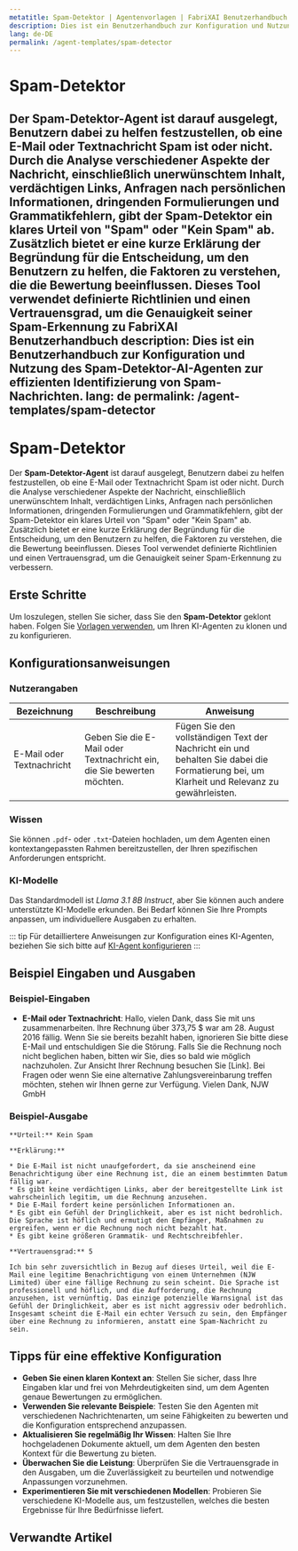 ```yaml
---
metatitle: Spam-Detektor | Agentenvorlagen | FabriXAI Benutzerhandbuch
description: Dies ist ein Benutzerhandbuch zur Konfiguration und Nutzung des Spam-Detektor-AI-Agenten zur effizienten Identifizierung von Spam-Nachrichten.
lang: de-DE
permalink: /agent-templates/spam-detector
---
```


# Spam-Detektor

Der **Spam-Detektor-Agent** ist darauf ausgelegt, Benutzern dabei zu helfen festzustellen, ob eine E-Mail oder Textnachricht Spam ist oder nicht. Durch die Analyse verschiedener Aspekte der Nachricht, einschließlich unerwünschtem Inhalt, verdächtigen Links, Anfragen nach persönlichen Informationen, dringenden Formulierungen und Grammatikfehlern, gibt der Spam-Detektor ein klares Urteil von "Spam" oder "Kein Spam" ab. Zusätzlich bietet er eine kurze Erklärung der Begründung für die Entscheidung, um den Benutzern zu helfen, die Faktoren zu verstehen, die die Bewertung beeinflussen. Dieses Tool verwendet definierte Richtlinien und einen Vertrauensgrad, um die Genauigkeit seiner Spam-Erkennung zu FabriXAI Benutzerhandbuch
description: Dies ist ein Benutzerhandbuch zur Konfiguration und Nutzung des Spam-Detektor-AI-Agenten zur effizienten Identifizierung von Spam-Nachrichten.
lang: de
permalink: /agent-templates/spam-detector
---

# Spam-Detektor

Der **Spam-Detektor-Agent** ist darauf ausgelegt, Benutzern dabei zu helfen festzustellen, ob eine E-Mail oder Textnachricht Spam ist oder nicht. Durch die Analyse verschiedener Aspekte der Nachricht, einschließlich unerwünschtem Inhalt, verdächtigen Links, Anfragen nach persönlichen Informationen, dringenden Formulierungen und Grammatikfehlern, gibt der Spam-Detektor ein klares Urteil von "Spam" oder "Kein Spam" ab. Zusätzlich bietet er eine kurze Erklärung der Begründung für die Entscheidung, um den Benutzern zu helfen, die Faktoren zu verstehen, die die Bewertung beeinflussen. Dieses Tool verwendet definierte Richtlinien und einen Vertrauensgrad, um die Genauigkeit seiner Spam-Erkennung zu verbessern.

## Erste Schritte

Um loszulegen, stellen Sie sicher, dass Sie den **Spam-Detektor** geklont haben. Folgen Sie [Vorlagen verwenden](/en-us/create-from-templates/), um Ihren KI-Agenten zu klonen und zu konfigurieren.

## Konfigurationsanweisungen

### Nutzerangaben

| Bezeichnung              | Beschreibung                                                    | Anweisung                                                                                                            |
|--------------------------|-----------------------------------------------------------------|----------------------------------------------------------------------------------------------------------------------|
| E-Mail oder Textnachricht | Geben Sie die E-Mail oder Textnachricht ein, die Sie bewerten möchten. | Fügen Sie den vollständigen Text der Nachricht ein und behalten Sie dabei die Formatierung bei, um Klarheit und Relevanz zu gewährleisten. |

### Wissen

Sie können `.pdf`- oder `.txt`-Dateien hochladen, um dem Agenten einen kontextangepassten Rahmen bereitzustellen, der Ihren spezifischen Anforderungen entspricht.

### KI-Modelle

Das Standardmodell ist *Llama 3.1 8B Instruct*, aber Sie können auch andere unterstützte KI-Modelle erkunden. Bei Bedarf können Sie Ihre Prompts anpassen, um individuellere Ausgaben zu erhalten.

::: tip
Für detailliertere Anweisungen zur Konfiguration eines KI-Agenten, beziehen Sie sich bitte auf [KI-Agent konfigurieren](/en-us/configure-ai-agent/)
:::

## Beispiel Eingaben und Ausgaben

### Beispiel-Eingaben

- **E-Mail oder Textnachricht**: Hallo, vielen Dank, dass Sie mit uns zusammenarbeiten. Ihre Rechnung über 373,75 $ war am 28. August 2016 fällig. Wenn Sie sie bereits bezahlt haben, ignorieren Sie bitte diese E-Mail und entschuldigen Sie die Störung. Falls Sie die Rechnung noch nicht beglichen haben, bitten wir Sie, dies so bald wie möglich nachzuholen. Zur Ansicht Ihrer Rechnung besuchen Sie [Link]. Bei Fragen oder wenn Sie eine alternative Zahlungsvereinbarung treffen möchten, stehen wir Ihnen gerne zur Verfügung. Vielen Dank, NJW GmbH

### Beispiel-Ausgabe

```
**Urteil:** Kein Spam

**Erklärung:**

* Die E-Mail ist nicht unaufgefordert, da sie anscheinend eine Benachrichtigung über eine Rechnung ist, die an einem bestimmten Datum fällig war.
* Es gibt keine verdächtigen Links, aber der bereitgestellte Link ist wahrscheinlich legitim, um die Rechnung anzusehen.
* Die E-Mail fordert keine persönlichen Informationen an.
* Es gibt ein Gefühl der Dringlichkeit, aber es ist nicht bedrohlich. Die Sprache ist höflich und ermutigt den Empfänger, Maßnahmen zu ergreifen, wenn er die Rechnung noch nicht bezahlt hat.
* Es gibt keine größeren Grammatik- und Rechtschreibfehler.

**Vertrauensgrad:** 5

Ich bin sehr zuversichtlich in Bezug auf dieses Urteil, weil die E-Mail eine legitime Benachrichtigung von einem Unternehmen (NJW Limited) über eine fällige Rechnung zu sein scheint. Die Sprache ist professionell und höflich, und die Aufforderung, die Rechnung anzusehen, ist vernünftig. Das einzige potenzielle Warnsignal ist das Gefühl der Dringlichkeit, aber es ist nicht aggressiv oder bedrohlich. Insgesamt scheint die E-Mail ein echter Versuch zu sein, den Empfänger über eine Rechnung zu informieren, anstatt eine Spam-Nachricht zu sein.
```

## Tipps für eine effektive Konfiguration

- **Geben Sie einen klaren Kontext an**: Stellen Sie sicher, dass Ihre Eingaben klar und frei von Mehrdeutigkeiten sind, um dem Agenten genaue Bewertungen zu ermöglichen.
- **Verwenden Sie relevante Beispiele**: Testen Sie den Agenten mit verschiedenen Nachrichtenarten, um seine Fähigkeiten zu bewerten und die Konfiguration entsprechend anzupassen.
- **Aktualisieren Sie regelmäßig Ihr Wissen**: Halten Sie Ihre hochgeladenen Dokumente aktuell, um dem Agenten den besten Kontext für die Bewertung zu bieten.
- **Überwachen Sie die Leistung**: Überprüfen Sie die Vertrauensgrade in den Ausgaben, um die Zuverlässigkeit zu beurteilen und notwendige Anpassungen vorzunehmen.
- **Experimentieren Sie mit verschiedenen Modellen**: Probieren Sie verschiedene KI-Modelle aus, um festzustellen, welches die besten Ergebnisse für Ihre Bedürfnisse liefert.

## Verwandte Artikel
